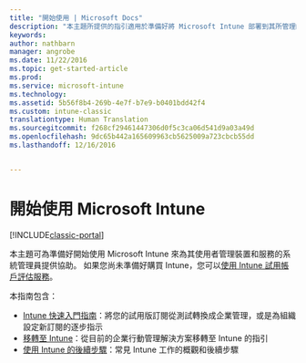 ```yaml
---
title: "開始使用 | Microsoft Docs"
description: "本主題所提供的指引適用於準備好將 Microsoft Intune 部署到其所管理的企業生產環境的系統管理員。"
keywords: 
author: nathbarn
manager: angrobe
ms.date: 11/22/2016
ms.topic: get-started-article
ms.prod: 
ms.service: microsoft-intune
ms.technology: 
ms.assetid: 5b56f8b4-269b-4e7f-b7e9-b0401bdd42f4
ms.custom: intune-classic
translationtype: Human Translation
ms.sourcegitcommit: f268cf29461447306d0f5c3ca06d541d9a03a49d
ms.openlocfilehash: 9dc65b442a165609963cb5625009a723cbcb55dd
ms.lasthandoff: 12/16/2016


---
```


# <a name="get-started-with-microsoft-intune"></a>開始使用 Microsoft Intune

[!INCLUDE[classic-portal](../includes/classic-portal.md)]

本主題可為準備好開始使用 Microsoft Intune 來為其使用者管理裝置和服務的系統管理員提供協助。 如果您尚未準備好購買 Intune，您可以[使用 Intune 試用帳戶評估服務](https://docs.microsoft.com/intune/understand-explore/get-started-with-a-30-day-trial-of-microsoft-intune)。

本指南包含：
- [Intune 快速入門指南](start-with-a-paid-subscription-to-microsoft-intune.md)：將您的試用版訂閱從測試轉換成企業管理，或是為組織設定新訂閱的逐步指示
- [移轉至 Intune](migrate-to-intune.md)：從目前的企業行動管理解決方案移轉至 Intune 的指引
- [使用 Intune 的後續步驟](prevent-company-data-leaks-from-Office-365-mobile-apps.md)：常見 Intune 工作的概觀和後續步驟

